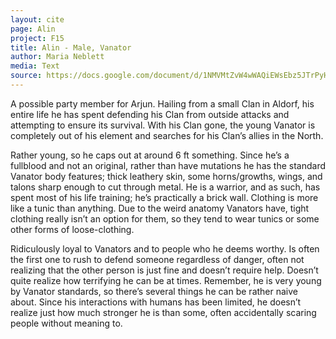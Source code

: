 ```yaml
---
layout: cite
page: Alin
project: F15
title: Alin - Male, Vanator
author: Maria Neblett
media: Text
source: https://docs.google.com/document/d/1NMVMtZvW4wWAQiEWsEbz5JTrPyHgKU9KS8RNLc1lGoE/edit?usp=sharing
---
```

A possible party member for Arjun. Hailing from a small Clan in Aldorf, his entire life he has spent defending his Clan from outside attacks and attempting to ensure its survival. With his Clan gone, the young Vanator is completely out of his element and searches for his Clan’s allies in the North.

Rather young, so he caps out at around 6 ft something. Since he’s a fullblood and not an original, rather than have mutations he has the standard Vanator body features; thick leathery skin, some horns/growths, wings, and talons sharp enough to cut through metal. He is a warrior, and as such, has spent most of his life training; he’s practically a brick wall. Clothing is more like a tunic than anything. Due to the weird anatomy Vanators have, tight clothing really isn’t an option for them, so they tend to wear tunics or some other forms of loose-clothing.

Ridiculously loyal to Vanators and to people who he deems worthy. Is often the first one to rush to defend someone regardless of danger, often not realizing that the other person is just fine and doesn’t require help. Doesn’t quite realize how terrifying he can be at times. Remember, he is very young by Vanator standards, so there’s several things he can be rather naive about. Since his interactions with humans has been limited, he doesn’t realize just how much stronger he is than some, often accidentally scaring people without meaning to.
